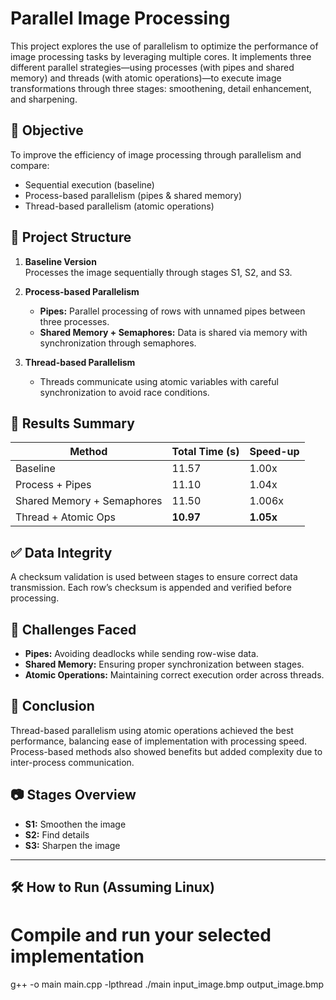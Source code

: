 # Parallel Image Processing

This project explores the use of parallelism to optimize the performance of image processing tasks by leveraging multiple cores. It implements three different parallel strategies—using processes (with pipes and shared memory) and threads (with atomic operations)—to execute image transformations through three stages: smoothening, detail enhancement, and sharpening.

## 🚀 Objective

To improve the efficiency of image processing through parallelism and compare:
- Sequential execution (baseline)
- Process-based parallelism (pipes & shared memory)
- Thread-based parallelism (atomic operations)

## 🧩 Project Structure

1. **Baseline Version**  
   Processes the image sequentially through stages S1, S2, and S3.

2. **Process-based Parallelism**  
   - **Pipes:** Parallel processing of rows with unnamed pipes between three processes.
   - **Shared Memory + Semaphores:** Data is shared via memory with synchronization through semaphores.

3. **Thread-based Parallelism**  
   - Threads communicate using atomic variables with careful synchronization to avoid race conditions.

## 🧪 Results Summary

| Method                  | Total Time (s) | Speed-up |
|------------------------|----------------|----------|
| Baseline               | 11.57          | 1.00x    |
| Process + Pipes        | 11.10          | 1.04x    |
| Shared Memory + Semaphores | 11.50      | 1.006x   |
| Thread + Atomic Ops    | **10.97**      | **1.05x**|

## ✅ Data Integrity

A checksum validation is used between stages to ensure correct data transmission. Each row’s checksum is appended and verified before processing.

## 🔧 Challenges Faced

- **Pipes:** Avoiding deadlocks while sending row-wise data.
- **Shared Memory:** Ensuring proper synchronization between stages.
- **Atomic Operations:** Maintaining correct execution order across threads.

## 📌 Conclusion

Thread-based parallelism using atomic operations achieved the best performance, balancing ease of implementation with processing speed. Process-based methods also showed benefits but added complexity due to inter-process communication.

## 📷 Stages Overview

- **S1:** Smoothen the image
- **S2:** Find details
- **S3:** Sharpen the image

---

## 🛠️ How to Run (Assuming Linux)


# Compile and run your selected implementation
g++ -o main main.cpp -lpthread
./main input_image.bmp output_image.bmp

